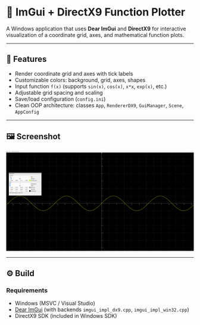 ﻿# 📐 ImGui + DirectX9 Function Plotter

A Windows application that uses **Dear ImGui** and **DirectX9** for interactive visualization of a coordinate grid, axes, and mathematical function plots.

---

## 🚀 Features
- Render coordinate grid and axes with tick labels  
- Customizable colors: background, grid, axes, shapes  
- Input function `f(x)` (supports `sin(x)`, `cos(x)`, `x*x`, `exp(x)`, etc.)  
- Adjustable grid spacing and scaling  
- Save/load configuration (`config.ini`)  
- Clean OOP architecture: classes `App`, `RendererDX9`, `GuiManager`, `Scene`, `AppConfig`

---

## 🖼️ Screenshot
<p align="center">
  <img src="docs/screenshot.png" alt="screenshot" width="700"/>
</p>

---

## ⚙️ Build

### Requirements
- Windows (MSVC / Visual Studio)  
- [Dear ImGui](https://github.com/ocornut/imgui) (with backends `imgui_impl_dx9.cpp`, `imgui_impl_win32.cpp`)  
- DirectX9 SDK (included in Windows SDK)
